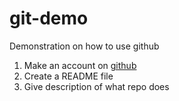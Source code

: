 # git-demo
Demonstration on how to use github

1. Make an account on [github](https://github.com/)
1. Create a README file
1. Give description of what repo does
